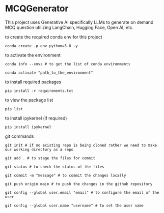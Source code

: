 # MCQGenerator
This project uses Generative AI specifically LLMs to generate on demand MCQ question utilizing LangChain, Hugging Face, Open AI, etc.


to create the required conda env for this project
```
conda create -p env python=3.8 -y
```

to activate the environment
```
conda info --envs # to get the list of conda environments

conda activate "path_to_the_environment"
```

to install required packages
```
pip install -r requirements.txt
```

to view the package list
```
pip list
```

to install ipykernel (if required)
```
pip install ipykernel
```

git commands
```
git init # if no existing repo is being cloned rather we need to make our working directory as a repo

git add . # to stage the files for commit

git status # to check the status of the files

git commit -m "message" # to commit the changes locally

git push origin main # to push the changes in the github repository

git config --global user.email "email" # to configure the email of the user

git config --global user.name "username" # to set the user name
```